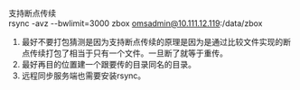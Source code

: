 支持断点传续          
rsync -avz --bwlimit=3000 zbox omsadmin@10.111.12.119:/data/zbox

1. 最好不要打包猜测是因为支持断点传续的原理是因为是通过比较文件实现的断点传续打包了相当于只有一个文件。一旦断了就等于重传。          
1. 最好再目的位置建一个跟要传的目录同名的目录。       
1. 远程同步服务端也需要安装rsync。      
